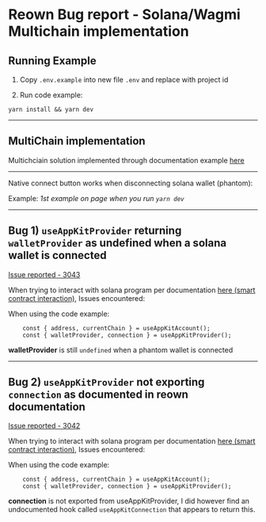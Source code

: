 Reown Bug report - Solana/Wagmi Multichain implementation
=========================================================

## Running Example

1) Copy `.env.example` into new file `.env` and replace with project id

2) Run code example:
```
yarn install && yarn dev
```

* * *

MultiChain implementation
-------------------------

Multichciain solution implemented through documentation example [here](https://docs.reown.com/appkit/react/core/multichain)

* * *

Native connect button works when disconnecting solana wallet (phantom):  
  
Example: _1st example on page when you run `yarn dev`_
  

* * *

Bug 1) `useAppKitProvider` returning `walletProvider` as undefined when a solana wallet is connected
-------------------

[Issue reported - 3043](https://github.com/reown-com/appkit/issues/3043)

When trying to interact with solana program per documentation [here (smart contract interaction)](https://docs.reown.com/appkit/react/core/installation?platform=solana), Issues encountered:
  
   When using the code example:  

```
    const { address, currentChain } = useAppKitAccount();  
    const { walletProvider, connection } = useAppKitProvider();  
```
      
**walletProvider** is still `undefined` when a phantom wallet is connected
  

* * *

Bug 2) `useAppKitProvider` not exporting `connection` as documented in reown documentation
--------------------------

[Issue reported - 3042](https://github.com/reown-com/appkit/issues/3042)

When trying to interact with solana program per documentation [here (smart contract interaction)](https://docs.reown.com/appkit/react/core/installation?platform=solana), Issues encountered:
  
   When using the code example:  

```
    const { address, currentChain } = useAppKitAccount();  
    const { walletProvider, connection } = useAppKitProvider();  
```
      
**connection** is not exported from useAppKitProvider, I did however find an undocumented hook called `useAppKitConnection` that appears to return this. 